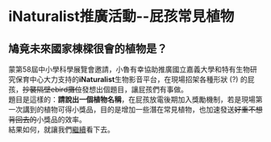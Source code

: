 # iNaturalist推廣活動--屁孩常見植物
## 鳩竟未來國家棟樑很會的植物是？
蒙第58屆中小學科學展覽會邀請，小魯有幸協助推廣國立嘉義大學和特有生物研究保育中心大力支持的**iNaturalist**生物影音平台，在現場招架各種形狀 (?) 的屁孩，<del>抄襲隔壁ebird攤位</del>發想出個題目，讓屁孩們有事做。<br>
題目是這樣的：**請說出一個植物名稱**，在屁孩放電後期加入獎勵機制，若是現場第一次講到的植物可得小獎品，目的是增加一些潛在常見植物，也加速發送<del>好重不想背回去的</del>小獎品的效率。<br>
結果如何，就讓我們[繼續](https://chestnut123tw.github.io/iNat/html/iNat_exhib.html)看下去。

